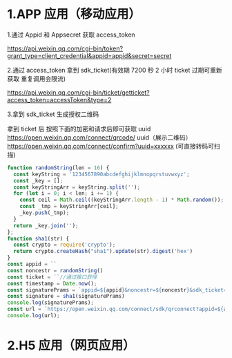 # 1.APP 应用（移动应用）

1.通过 Appid 和 Appsecret 获取 access_token

https://api.weixin.qq.com/cgi-bin/token?grant_type=client_credential&appid=appid&secret=secret

2.通过 access_token 拿到 sdk_ticket(有效期 7200 秒 2 小时 ticket 过期可重新获取 重复调用会限流)

https://api.weixin.qq.com/cgi-bin/ticket/getticket?access_token=accessToken&type=2

3.拿到 sdk_ticket 生成授权二维码

拿到 ticket 后 按照下面的加密和请求后即可获取 uuid
https://open.weixin.qq.com/connect/qrcode/ uuid（展示二维码）
https://open.weixin.qq.com/connect/confirm?uuid=xxxxxx (可直接转码可扫描)

```JavaScript
function randomString(len = 16) {
  const keyString = '1234567890abcdefghijklmnopqrstuvwxyz';
  const _key = [];
  const keyStringArr = keyString.split('');
  for (let i = 0; i < len; i += 1) {
    const ceil = Math.ceil((keyStringArr.length - 1) * Math.random());
    const _tmp = keyStringArr[ceil];
    _key.push(_tmp);
  }
  return _key.join('');
};
function sha1(str) {
  const crypto = require('crypto');
  return crypto.createHash("sha1").update(str).digest('hex')
}
const appid = ``
const noncestr = randomString()
const ticket = ``//通过接口获得
const timestamp = Date.now();
const signaturePrams = `appid=${appid}&noncestr=${noncestr}&sdk_ticket=${ticket}&timestamp=${timestamp}`;
const signature = sha1(signaturePrams)
console.log(signaturePrams);
const url = `https://open.weixin.qq.com/connect/sdk/qrconnect?appid=${appid}&noncestr=${noncestr}&timestamp=${timestamp}&scope=snsapi_userinfo&signature=${signature}`
console.log(url);
```

# 2.H5 应用（网页应用）
